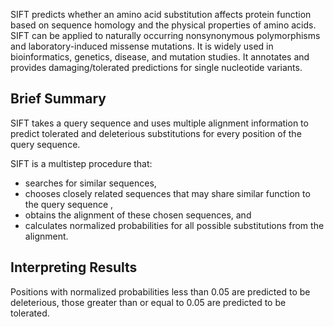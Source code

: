 SIFT predicts whether an amino acid substitution affects protein function based on sequence homology and the physical properties of amino acids. SIFT can be applied to naturally occurring nonsynonymous polymorphisms and laboratory-induced missense mutations. It is widely used in bioinformatics, genetics, disease, and mutation studies. It annotates and provides damaging/tolerated predictions for single nucleotide variants.

## Brief Summary

SIFT takes a query sequence and uses multiple alignment information to predict tolerated and deleterious substitutions for every position of the query sequence.

SIFT is a multistep procedure that:

- searches for similar sequences,
- chooses closely related sequences that may share similar function to the query sequence ,
- obtains the alignment of these chosen sequences, and
- calculates normalized probabilities for all possible substitutions from the alignment.

## Interpreting Results

Positions with normalized probabilities less than 0.05 are predicted to be deleterious, those greater than or equal to 0.05 are predicted to be tolerated.